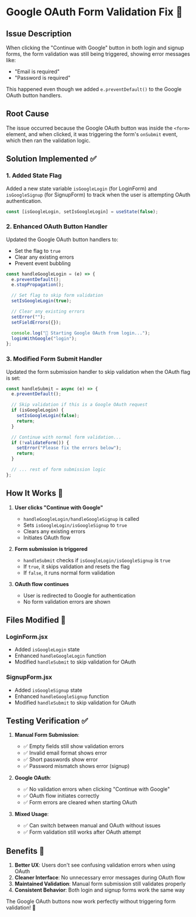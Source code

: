 # Google OAuth Form Validation Fix 🔧

## Issue Description

When clicking the "Continue with Google" button in both login and signup forms, the form validation was still being triggered, showing error messages like:

- "Email is required"
- "Password is required"

This happened even though we added `e.preventDefault()` to the Google OAuth button handlers.

## Root Cause

The issue occurred because the Google OAuth button was inside the `<form>` element, and when clicked, it was triggering the form's `onSubmit` event, which then ran the validation logic.

## Solution Implemented ✅

### 1. **Added State Flag**

Added a new state variable `isGoogleLogin` (for LoginForm) and `isGoogleSignup` (for SignupForm) to track when the user is attempting OAuth authentication.

```jsx
const [isGoogleLogin, setIsGoogleLogin] = useState(false);
```

### 2. **Enhanced OAuth Button Handler**

Updated the Google OAuth button handlers to:

- Set the flag to `true`
- Clear any existing errors
- Prevent event bubbling

```jsx
const handleGoogleLogin = (e) => {
  e.preventDefault();
  e.stopPropagation();

  // Set flag to skip form validation
  setIsGoogleLogin(true);

  // Clear any existing errors
  setError("");
  setFieldErrors({});

  console.log("🔐 Starting Google OAuth from login...");
  loginWithGoogle("login");
};
```

### 3. **Modified Form Submit Handler**

Updated the form submission handler to skip validation when the OAuth flag is set:

```jsx
const handleSubmit = async (e) => {
  e.preventDefault();

  // Skip validation if this is a Google OAuth request
  if (isGoogleLogin) {
    setIsGoogleLogin(false);
    return;
  }

  // Continue with normal form validation...
  if (!validateForm()) {
    setError("Please fix the errors below");
    return;
  }

  // ... rest of form submission logic
};
```

## How It Works 🔄

1. **User clicks "Continue with Google"**

   - `handleGoogleLogin/handleGoogleSignup` is called
   - Sets `isGoogleLogin/isGoogleSignup` to `true`
   - Clears any existing errors
   - Initiates OAuth flow

2. **Form submission is triggered**

   - `handleSubmit` checks if `isGoogleLogin/isGoogleSignup` is `true`
   - If `true`, it skips validation and resets the flag
   - If `false`, it runs normal form validation

3. **OAuth flow continues**
   - User is redirected to Google for authentication
   - No form validation errors are shown

## Files Modified 📝

### LoginForm.jsx

- Added `isGoogleLogin` state
- Enhanced `handleGoogleLogin` function
- Modified `handleSubmit` to skip validation for OAuth

### SignupForm.jsx

- Added `isGoogleSignup` state
- Enhanced `handleGoogleSignup` function
- Modified `handleSubmit` to skip validation for OAuth

## Testing Verification ✅

1. **Manual Form Submission**:

   - ✅ Empty fields still show validation errors
   - ✅ Invalid email format shows error
   - ✅ Short passwords show error
   - ✅ Password mismatch shows error (signup)

2. **Google OAuth**:

   - ✅ No validation errors when clicking "Continue with Google"
   - ✅ OAuth flow initiates correctly
   - ✅ Form errors are cleared when starting OAuth

3. **Mixed Usage**:
   - ✅ Can switch between manual and OAuth without issues
   - ✅ Form validation still works after OAuth attempt

## Benefits 🎯

1. **Better UX**: Users don't see confusing validation errors when using OAuth
2. **Cleaner Interface**: No unnecessary error messages during OAuth flow
3. **Maintained Validation**: Manual form submission still validates properly
4. **Consistent Behavior**: Both login and signup forms work the same way

The Google OAuth buttons now work perfectly without triggering form validation! 🎉
